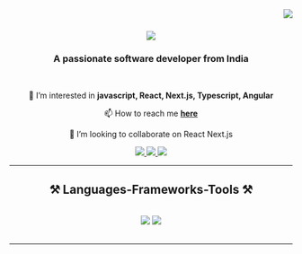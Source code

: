 <img align="right" src="https://visitor-badge.laobi.icu/badge?page_id=Om-Khairnar.Om-Khairnar" />

<h1 align="center">
    <img src="https://readme-typing-svg.herokuapp.com/?font=Righteous&size=35&center=true&vCenter=true&width=500&height=70&duration=4000&lines=Hi+There!+👋;+I'm+Om+Khairnar!;" />
</h1>

<h3 align="center">A passionate software developer from India </h3>

<br/>

<div align="center">
 
 👀 I’m interested in **javascript, React, Next.js, Typescript, Angular**
 
 📫 How to reach me  **[here](www.linkedin.com/in/omkhairnar)**
 
 💞️ I’m looking to collaborate on React Next.js 

 </div>
 
<div align="center"> 
  <a href="mailto:om.khairnar175@gmail.com">
    <img src="https://img.shields.io/badge/Gmail-333333?style=for-the-badge&logo=gmail&logoColor=red" />
  </a>
  <a href="https://linkedin.com/in/pedro-sales-muniz" target="_blank">
    <img src="https://img.shields.io/badge/LinkedIn-0077B5?style=for-the-badge&logo=linkedin&logoColor=white" target="_blank" />
  </a>
  <a href="https://om-khairnar.vercel.app/" target="_blank">
     <img src="https://img.shields.io/badge/Portfolio-FF5722?style=for-the-badge&logo=todoist&logoColor=white" target="_blank" /> <!-- sqlite, safari, google-chrome are other good icon options -->
  </a>
</div>

 <hr/>
 
<h2 align="center">⚒️ Languages-Frameworks-Tools ⚒️</h2>
<br/>
<div align="center">
    <img src="https://skillicons.dev/icons?i=react,angular,bootstrap,html,css,vscode,github,figma,tailwind,git" />
    <img src="https://skillicons.dev/icons?i=nodejs,javascript,typescript,express,firebase,mongodb,c,cpp,nextjs,mysql" /><br>
</div>

<br/>
<hr/>

